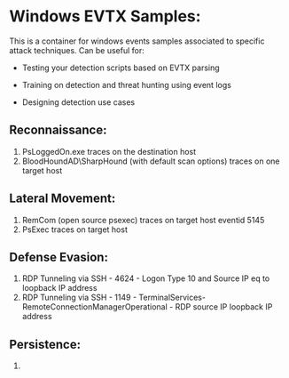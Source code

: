 # Windows EVTX Samples:

This is a container for windows events samples associated to specific attack techniques. 
Can be useful for:

- Testing your detection scripts based on EVTX parsing

- Training on detection and threat hunting using event logs

- Designing detection use cases

## Reconnaissance:
1. PsLoggedOn.exe traces on the destination host
2. BloodHoundAD\SharpHound (with default scan options) traces on one target host

## Lateral Movement:
1. RemCom (open source psexec) traces on target host eventid 5145
2. PsExec traces on target host 

## Defense Evasion:
1. RDP Tunneling via SSH - 4624 - Logon Type 10 and Source IP eq to loopback IP address
2. RDP Tunneling via SSH - 1149 - TerminalServices-RemoteConnectionManagerOperational - RDP source IP loopback IP address

## Persistence:
1. 

